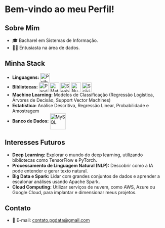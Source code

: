 # Bem-vindo ao meu Perfil!

## Sobre Mim

- 🎓 Bacharel em Sistemas de Informação.
- 👨‍💻 Entusiasta na área de dados.

## Minha Stack
- **Linguagens:** <img align="center" alt="Python" height="30" widht="40" src="https://img.shields.io/badge/python-3670A0?style=for-the-badge&logo=python&logoColor=ffdd54" />
- **Bibliotecas:** <img align="center" alt="Pandas" height="30" widht="40" src="https://cdn.jsdelivr.net/gh/devicons/devicon/icons/pandas/pandas-original.svg" /> <img align="center" alt="Matplotlib" height="30" widht="40" src="https://upload.wikimedia.org/wikipedia/commons/8/84/Matplotlib_icon.svg" /> <img align="center" alt="Seaborn" height="30" widht="40" src="https://seeklogo.com/images/S/seaborn-logo-244EB2DEC5-seeklogo.com.png" /> <img align="center" alt="Numpy" height="30" widht="40" src="https://cdn.jsdelivr.net/gh/devicons/devicon/icons/numpy/numpy-original.svg" /> <img align="center" alt="Scikit_learn" height="30" widht="40" src="https://upload.wikimedia.org/wikipedia/commons/0/05/Scikit_learn_logo_small.svg" />
- **Machine Learning:** Modelos de Classificação (Regressão Logística, Árvores de Decisão, Support Vector Machines)
- **Estatística:** Análise Descritiva, Regressão Linear, Probabilidade e Amostragem
- **Banco de Dados:** <img align="center" alt="MySQL" height="50" widht="60" src="https://cdn.jsdelivr.net/gh/devicons/devicon/icons/mysql/mysql-original-wordmark.svg" />

## Interesses Futuros
- **Deep Learning:** Explorar o mundo do deep learning, utilizando bibliotecas como TensorFlow e PyTorch.
- **Processamento de Linguagem Natural (NLP):** Descobrir como a IA pode entender e gerar texto natural.
- **Big Data e Spark:** Lidar com grandes conjuntos de dados e aprender a escalonar análises usando Apache Spark.
- **Cloud Computing:** Utilizar serviços de nuvem, como AWS, Azure ou Google Cloud, para implantar e dimensionar meus projetos.

## Contato
- 📧 E-mail: [contato.pgdata@gmail.com](mailto:contato.pgdata@gmail.com)
